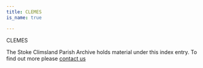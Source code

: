 ```yaml
---
title: CLEMES
is_name: true

---
```


CLEMES


The Stoke Climsland Parish Archive holds material under this index entry. To find out more please [contact us](/contact/)
